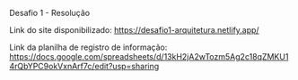 Desafio 1 - Resolução

Link do site disponibilizado: https://desafio1-arquitetura.netlify.app/

Link da planilha de registro de informação:
https://docs.google.com/spreadsheets/d/13kH2jA2wTozm5Ag2c18qZMKU14rQbYPC9okVxnArf7c/edit?usp=sharing
